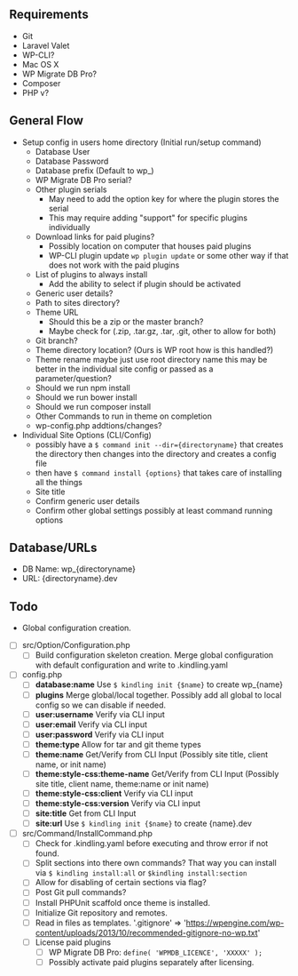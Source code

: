 ## Requirements
- Git
- Laravel Valet
- WP-CLI?
- Mac OS X
- WP Migrate DB Pro?
- Composer
- PHP v?

## General Flow
- Setup config in users home directory (Initial run/setup command)
    - Database User
    - Database Password
    - Database prefix (Default to wp_)
    - WP Migrate DB Pro serial?
    - Other plugin serials
        - May need to add the option key for where the plugin stores the serial
        - This may require adding "support" for specific plugins individually
    - Download links for paid plugins?
        - Possibly location on computer that houses paid plugins
        - WP-CLI plugin update `wp plugin update` or some other way if that does not work with the paid plugins
    - List of plugins to always install
        - Add the ability to select if plugin should be activated
    - Generic user details?
    - Path to sites directory?
    - Theme URL
        - Should this be a zip or the master branch?
        - Maybe check for (.zip, .tar.gz, .tar, .git, other to allow for both)
    - Git branch?
    - Theme directory location? (Ours is WP root how is this handled?)
    - Theme rename maybe just use root directory name this may be better in the individual site config or passed as a parameter/question?
    - Should we run npm install
    - Should we run bower install
    - Should we run composer install
    - Other Commands to run in theme on completion
    - wp-config.php addtions/changes?
- Individual Site Options (CLI/Config)
    - possibly have a `$ command init --dir={directoryname}` that creates the directory then changes into the directory and creates a config file
    - then have `$ command install {options}` that takes care of installing all the things
    - Site title
    - Confirm generic user details
    - Confirm other global settings possibly at least command running options

## Database/URLs
- DB Name: wp_{directoryname}
- URL: {directoryname}.dev

## Todo
- Global configuration creation.
- [ ] src/Option/Configuration.php
    - [ ] Build configuration skeleton creation. Merge global configuration with default configuration and write to .kindling.yaml

- [ ] config.php
    - [ ] **database:name** Use `$ kindling init {$name}` to create wp_{name}
    - [ ] **plugins** Merge global/local together. Possibly add all global to local config so we can disable if needed.
    - [ ] **user:username** Verify via CLI input
    - [ ] **user:email** Verify via CLI input
    - [ ] **user:password** Verify via CLI input
    - [ ] **theme:type** Allow for tar and git theme types
    - [ ] **theme:name** Get/Verify from CLI Input (Possibly site title, client name, or init name)
    - [ ] **theme:style-css:theme-name** Get/Verify from CLI Input (Possibly site title, client name, theme:name or init name)
    - [ ] **theme:style-css:client** Verify via CLI input
    - [ ] **theme:style-css:version** Verify via CLI input
    - [ ] **site:title** Get from CLI Input
    - [ ] **site:url** Use `$ kindling init {$name}` to create {name}.dev

- [ ] src/Command/InstallCommand.php
    - [ ] Check for .kindling.yaml before executing and throw error if not found.
    - [ ] Split sections into there own commands? That way you can install via `$ kindling install:all` or `$kindling install:section`
    - [ ] Allow for disabling of certain sections via flag?
    - [ ] Post Git pull commands?
    - [ ] Install PHPUnit scaffold once theme is installed.
    - [ ] Initialize Git repository and remotes.
    - [ ] Read in files as templates. '.gitignore' => 'https://wpengine.com/wp-content/uploads/2013/10/recommended-gitignore-no-wp.txt'
    - [ ] License paid plugins
        - [ ] WP Migrate DB Pro: `define( 'WPMDB_LICENCE', 'XXXXX' );`
        - [ ] Possibly activate paid plugins separately after licensing.
